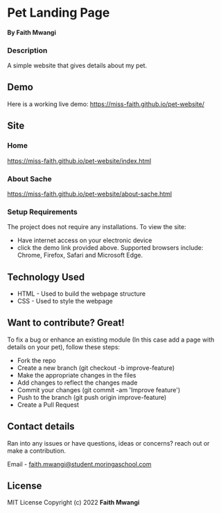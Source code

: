# Pet Landing Page
#### By **Faith Mwangi**
### Description
A simple website that gives details about my pet.
## Demo
Here is a working live demo:
https://miss-faith.github.io/pet-website/
## Site
### Home
https://miss-faith.github.io/pet-website/index.html
### About Sache
https://miss-faith.github.io/pet-website/about-sache.html
### Setup Requirements
The project does not require any installations. To view the site:
* Have internet access on your electronic device
* click the demo link provided above. Supported browsers include: Chrome, Firefox, Safari and Microsoft Edge.
## Technology Used
* HTML - Used to build the webpage structure
* CSS - Used to style the webpage
## Want to contribute? Great!
To fix a bug or enhance an existing module (In this case add a page with details on your pet), follow these steps:
* Fork the repo
* Create a new branch (git checkout -b improve-feature)
* Make the appropriate changes in the files
* Add changes to reflect the changes made
* Commit your changes (git commit -am 'Improve feature')
* Push to the branch (git push origin improve-feature)
* Create a Pull Request
## Contact details
Ran into any issues or have questions, ideas or concerns?  reach out or make a contribution.

Email - faith.mwangi@student.moringaschool.com
## License
MIT License
Copyright (c) 2022 **Faith Mwangi**
